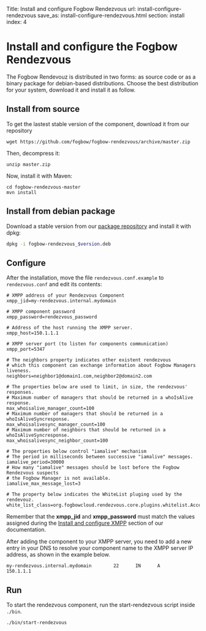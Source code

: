 Title: Install and configure Fogbow Rendezvous
url: install-configure-rendezvous
save_as: install-configure-rendezvous.html
section: install
index: 4

Install and configure the Fogbow Rendezvous
==========

The Fogbow Rendevouz is distributed in two forms: as source code or as a binary package for debian-based distributions. Choose the best distribution for your system, download it and install it as follow.

## Install from source
To get the lastest stable version of the component, download it from our repository

``` shell
wget https://github.com/fogbow/fogbow-rendezvous/archive/master.zip
```

Then, decompress it:
``` shell
unzip master.zip
```

Now, install it with Maven:

```
cd fogbow-rendezvous-master
mvn install
```

## Install from debian package

Download a stable version from our <a href="http://downloads.fogbowcloud.org/stable/debian/">package repository</a> and install it with dpkg:

```bash
dpkg -i fogbow-rendezvous_$version.deb
```

## Configure
After the installation, move the file ```rendezvous.conf.example``` to ```rendezvous.conf``` and edit its contents:
``` shell
# XMPP address of your Rendezvous Component
xmpp_jid=my-rendezvous.internal.mydomain

# XMPP component password
xmpp_password=rendezvous_password

# Address of the host running the XMPP server.
xmpp_host=150.1.1.1

# XMPP server port (to listen for components communication)
xmpp_port=5347

# The neighbors property indicates other existent rendezvous
# which this component can exchange information about Fogbow Managers liveness.
neighbors=neighbor1@domain1.com,neighbor2@domain2.com

# The properties below are used to limit, in size, the rendezvous' responses.
# Maximum number of managers that should be returned in a whoIsAlive response.
max_whoisalive_manager_count=100
# Maximum number of managers that should be returned in a whoIsAliveSyncresponse.
max_whoisalivesync_manager_count=100
# Maximum number of neighbors that should be returned in a whoIsAliveSyncresponse.
max_whoisalivesync_neighbor_count=100

# The properties below control "iamalive" mechanism
# The period in milliseconds between successive "iamalive" messages.
iamalive_period=30000
# How many "iamalive" messages should be lost before the Fogbow Rendezvous suspects
# the Fogbow Manager is not available.
iamalive_max_message_lost=3

# The property below indicates the WhiteList pluging used by the rendevouz.
white_list_class=org.fogbowcloud.rendezvous.core.plugins.whitelist.AcceptAnyWhiteListPlugin
``` 

Remember that the **xmpp_jid** and **xmpp_password** must match the values assigned during the [Install and configure XMPP](install-configure-xmpp.md) section of our documentation.

After adding the component to your XMPP server, you need to add a new entry in your DNS to resolve your component name to the XMPP server IP address, as shown in the example below.
``` shell
my-rendezvous.internal.mydomain        22      IN      A       150.1.1.1
```

## Run
To start the rendezvous component, run the start-rendezvous script inside ```./bin```.
``` shell
./bin/start-rendezvous
```
